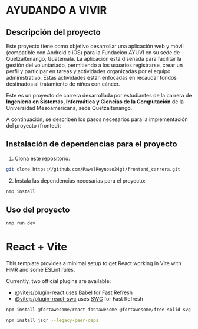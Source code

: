 # AYUDANDO A VIVIR

## Descripción del proyecto

Este proyecto tiene como objetivo desarrollar una aplicación web y móvil (compatible con Android e iOS) para la Fundación AYUVI en su sede de Quetzaltenango, Guatemala. La aplicación está diseñada para facilitar la gestión del voluntariado, permitiendo a los usuarios registrarse, crear un perfil y participar en tareas y actividades organizadas por el equipo administrativo. Estas actividades están enfocadas en recaudar fondos destinados al tratamiento de niños con cáncer.

Este es un proyecto de carrera desarrollada por estudiantes de la carrera de **Ingeniería en Sistemas, Informática y Ciencias de la Computación** de la Universidad Mesoamericana, sede Quetzaltenango.

A continuación, se describen los pasos necesarios para la implementación del proyecto (fronted):

## Instalación de dependencias para el proyecto

1. Clona este repositorio:
```bash
git clone https://github.com/PawelReynoso24gt/frontend_carrera.git
```

2. Instala las dependencias necesarias para el proyecto:
```bash
nmp install
```

## Uso del proyecto
```bash
nmp run dev
```

# React + Vite

This template provides a minimal setup to get React working in Vite with HMR and some ESLint rules.

Currently, two official plugins are available:

- [@vitejs/plugin-react](https://github.com/vitejs/vite-plugin-react/blob/main/packages/plugin-react/README.md) uses [Babel](https://babeljs.io/) for Fast Refresh
- [@vitejs/plugin-react-swc](https://github.com/vitejs/vite-plugin-react-swc) uses [SWC](https://swc.rs/) for Fast Refresh

```bash
npm install @fortawesome/react-fontawesome @fortawesome/free-solid-svg-icons --legacy-peer-deps
```

```bash
npm install jsqr --legacy-peer-deps
```